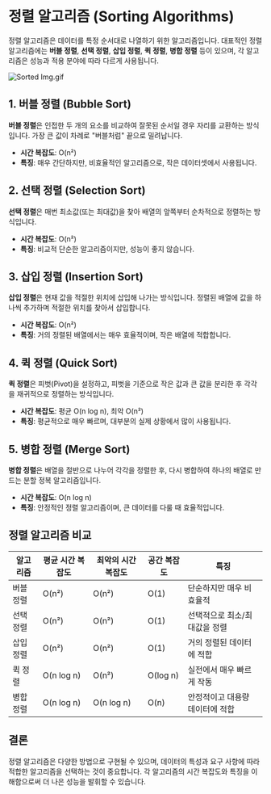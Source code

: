 # 정렬 알고리즘 (Sorting Algorithms)

정렬 알고리즘은 데이터를 특정 순서대로 나열하기 위한 알고리즘입니다. 대표적인 정렬 알고리즘에는 **버블 정렬**, **선택 정렬**, **삽입 정렬**, **퀵 정렬**, **병합 정렬** 등이 있으며, 각 알고리즘은 성능과 적용 분야에 따라 다르게 사용됩니다.

![Sorted Img.gif](https://miro.medium.com/v2/resize:fit:1400/format:webp/1*bPpvELo9_QqQsDz7CSbwXQ.gif)

## 1. 버블 정렬 (Bubble Sort)

**버블 정렬**은 인접한 두 개의 요소를 비교하여 잘못된 순서일 경우 자리를 교환하는 방식입니다. 가장 큰 값이 차례로 "버블처럼" 끝으로 밀려납니다.

- **시간 복잡도**: O(n²)
- **특징**: 매우 간단하지만, 비효율적인 알고리즘으로, 작은 데이터셋에서 사용됩니다.

## 2. 선택 정렬 (Selection Sort)

**선택 정렬**은 매번 최소값(또는 최대값)을 찾아 배열의 앞쪽부터 순차적으로 정렬하는 방식입니다.

- **시간 복잡도**: O(n²)
- **특징**: 비교적 단순한 알고리즘이지만, 성능이 좋지 않습니다.

## 3. 삽입 정렬 (Insertion Sort)

**삽입 정렬**은 현재 값을 적절한 위치에 삽입해 나가는 방식입니다. 정렬된 배열에 값을 하나씩 추가하며 적절한 위치를 찾아서 삽입합니다.

- **시간 복잡도**: O(n²)
- **특징**: 거의 정렬된 배열에서는 매우 효율적이며, 작은 배열에 적합합니다.

## 4. 퀵 정렬 (Quick Sort)

**퀵 정렬**은 피벗(Pivot)을 설정하고, 피벗을 기준으로 작은 값과 큰 값을 분리한 후 각각을 재귀적으로 정렬하는 방식입니다.

- **시간 복잡도**: 평균 O(n log n), 최악 O(n²)
- **특징**: 평균적으로 매우 빠르며, 대부분의 실제 상황에서 많이 사용됩니다.

## 5. 병합 정렬 (Merge Sort)

**병합 정렬**은 배열을 절반으로 나누어 각각을 정렬한 후, 다시 병합하여 하나의 배열로 만드는 분할 정복 알고리즘입니다.

- **시간 복잡도**: O(n log n)
- **특징**: 안정적인 정렬 알고리즘이며, 큰 데이터를 다룰 때 효율적입니다.

## 정렬 알고리즘 비교

| 알고리즘    | 평균 시간 복잡도 | 최악의 시간 복잡도 | 공간 복잡도 | 특징                                 |
|-------------|-------------------|---------------------|-------------|--------------------------------------|
| 버블 정렬   | O(n²)              | O(n²)               | O(1)        | 단순하지만 매우 비효율적             |
| 선택 정렬   | O(n²)              | O(n²)               | O(1)        | 선택적으로 최소/최대값을 정렬        |
| 삽입 정렬   | O(n²)              | O(n²)               | O(1)        | 거의 정렬된 데이터에 적합            |
| 퀵 정렬     | O(n log n)         | O(n²)               | O(log n)    | 실전에서 매우 빠르게 작동            |
| 병합 정렬   | O(n log n)         | O(n log n)          | O(n)        | 안정적이고 대용량 데이터에 적합      |

## 결론

정렬 알고리즘은 다양한 방법으로 구현될 수 있으며, 데이터의 특성과 요구 사항에 따라 적합한 알고리즘을 선택하는 것이 중요합니다. 각 알고리즘의 시간 복잡도와 특징을 이해함으로써 더 나은 성능을 발휘할 수 있습니다.

